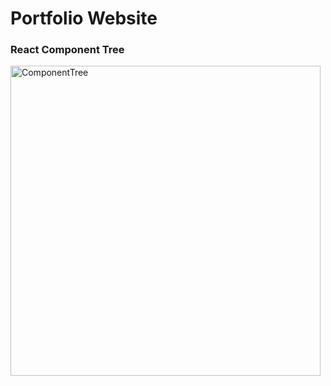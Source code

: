 # Portfolio Website

### React Component Tree
<img width="496" alt="ComponentTree" src="https://user-images.githubusercontent.com/67958003/201703459-44e033bf-21a7-4536-aac4-52f1be0ea544.png">
